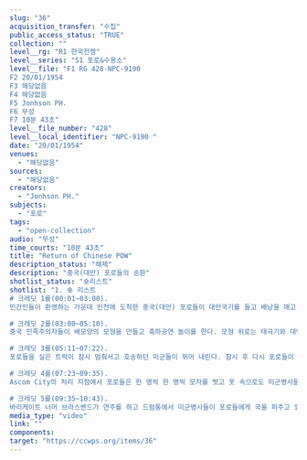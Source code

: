 ```yaml
---
slug: "36"
acquisition_transfer: "수집"
public_access_status: "TRUE"
collection: ""
level__rg: "R1 한국전쟁"
level__series: "S1 포로&수용소"
level__file: "F1 RG 428-NPC-9190 
F2 20/01/1954
F3 해당없음 
F4 해당없음 
F5 Jonhson PH.
F6 무성
F7 10분 43초"
level__file_number: "428"
level__local_identifier: "NPC-9190 "
date: "20/01/1954"
venues: 
  - "해당없음"
sources: 
  - "해당없음"
creators: 
  - "Jonhson PH."
subjects: 
  - "포로"
tags: 
  - "open-collection"
audio: "무성"
time_courts: "10분 43초"
title: "Return of Chinese POW"
description_status: "해제"
description: "중국(대만) 포로들의 송환"
shotlist_status: "숏리스트"
shotlist: "1. 숏 리스트
# 크레딧 1롤(00:01~03:00). 
민간인들이 환영하는 가운데 인천에 도착한 중국(대만) 포로들이 대만국기를 들고 배낭을 매고 줄지어 트럭에 오르고 있다. 담배를 입에 문 사람들도 눈에 띈다. 브라스밴드가 이들을 축하하고 트럭에는 대만기가 펄럭인다. 트럭들이 유엔기, 대만기, 태극기, 성조기로 치장한 자유의 문으로 계속 들어간다. 

# 크레딧 2롤(03:00~05:10).
중국 민족주의자들이 배모양의 모형을 만들고 축하공연 놀이를 한다. 모형 위로는 태극기와 대만기, 유엔기, 미국 성조기를 꽂았다. 장대를 신은 광대분장을 한 사람들도 걸어 나온다. 트럭 앞에서 치앙 키의 사진이 클로즈업 된다. 중국 국적 송환자들의 이름을 부르면서 체크하는 중국 장교. 담당자가 이름을 부르고 포로들이 줄지어 모여 있다. 모든 파도 깃발. 다시 한국 민간인들 사이로 철로를 따라 줄지어 이동하는 포로들. 태극기도 눈에 보이고 이들을 찍으러 카메라를 들고 따라다니는 미군병사도 보인다.

# 크레딧 3롤(05:11~07:22).
포로들을 실은 트럭이 잠시 멈춰서고 호송하던 미군들이 뛰어 내린다. 잠시 후 다시 포로들이 트럭에서 줄지어 내린다. 손에는 대만국기를 들고 있다. 중국 장교에 의해 브리핑을 받고 포로들은 잠시 오와 열을 맞춰 기다리고 있다. 이들의 왼쪽 가슴에 종이표식이 달려 있다.

# 크레딧 4롤(07:23~09:35).
Ascom City의 처리 지점에서 포로들은 한 명씩 한 명씩 모자를 벗고 옷 속으로도 미군병사들이 DDT로 방역을 한다. 수건으로 DDT 가루를 털어주는 모습. 방역을 마친 포로들은 다시 무리를 지어 미군병사가 이끄는대로 따라간다. 천천히 줄지어 막사로 들어가고 한 사람씩 두 손에 밥과 국을 들고 나와서 쪼그려 앉아 식사를 하고 있다. 국물에선 연기가 난다. 키친텐트 표지판 클로즈업.

# 크레딧 5롤(09:35~10:43).
바리케이트 너머 브라스밴드가 연주를 하고 드럼통에서 미군병사들이 포로들에게 국을 퍼주고 있다. 카메라 앞에서 포즈를 취하는 듯 한 모습. 담배를 피는 중국 포로들 클로즈업. 이후 화면 흐려짐."
media_type: "video"
link: ""
components: 
target: "https://ccwps.org/items/36"
---
```


